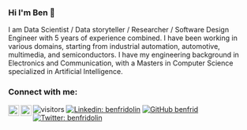 ### Hi I'm Ben 👋

I am Data Scientist / Data storyteller / Researcher / Software Design Engineer with 5 years of experience combined. I have been working in various domains, starting from industrial automation, automotive, multimedia, and semiconductors. I have my engineering background in Electronics and Communication, with a Masters in Computer Science specialized in Artificial Intelligence. 

### Connect with me:

[<img align="left" alt="BenFridolin | Twitter" width="22px" src="https://cdn.jsdelivr.net/npm/simple-icons@v3/icons/twitter.svg" />][twitter]
[<img align="left" alt="BenFridolin | LinkedIn" width="22px" src="https://cdn.jsdelivr.net/npm/simple-icons@v3/icons/linkedin.svg" />][linkedin]

![visitors](https://visitor-badge.glitch.me/badge?page_id=benfrid.benfrid)
[![Linkedin: benfridolin](https://img.shields.io/badge/-benfridolin-blue?style=flat-square&logo=Linkedin&logoColor=white&link=https://www.linkedin.com/in/benfridolin)](https://www.linkedin.com/in/benfridolin)
[![GitHub benfrid](https://img.shields.io/github/followers/benfrid?label=follow&style=social)](https://github.com/benfrid)
[![Twitter: benfridolin](https://img.shields.io/twitter/follow/BenFridolin?style=social)](https://twitter.com/BenFridolin)


<!--
**benfrid/benfrid** is a ✨ _special_ ✨ repository because its `README.md` (this file) appears on your GitHub profile.

Here are some ideas to get you started:

- 🔭 I’m currently working on ...
- 🌱 I’m currently learning ...
- 👯 I’m looking to collaborate on ...
- 🤔 I’m looking for help with ...
- 💬 Ask me about ...
- 📫 How to reach me: ...
- 😄 Pronouns: ...
- ⚡ Fun fact: ...
-->

[twitter]: https://twitter.com/BenFridolin
[linkedin]: https://www.linkedin.com/in/benfridolin
